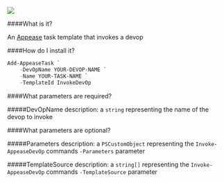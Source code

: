 ![](https://ci.appveyor.com/api/projects/status/43mnr72vy96metbb?svg=true)

####What is it?

An [Appease](http://appease.io) task template that invokes a devop

####How do I install it?

```PowerShell
Add-AppeaseTask `
    -DevOpName YOUR-DEVOP-NAME `
    -Name YOUR-TASK-NAME `
    -TemplateId InvokeDevOp
```

####What parameters are required?

#####DevOpName
description: a `string` representing the name of the devop to invoke

####What parameters are optional?

#####Parameters
description: a `PSCustomObject` representing the `Invoke-AppeaseDevOp` commands `-Parameters` parameter

#####TemplateSource
description: a `string[]` representing the `Invoke-AppeaseDevOp` commands `-TemplateSource` parameter
